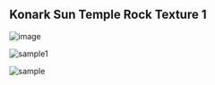 ## Konark Sun Temple Rock Texture 1


![image](https://github.com/user-attachments/assets/e99f4f62-e416-45e5-9494-da90b4a19a96)

![sample1](https://github.com/user-attachments/assets/7684d9ae-dab6-467a-b7e4-724fd8506498)

![sample](https://github.com/user-attachments/assets/d88855ed-ef08-452f-b8da-098b8f6c9784)
